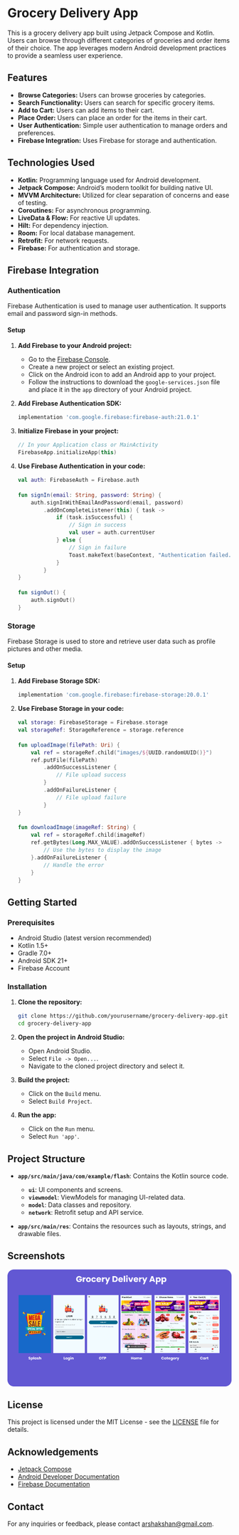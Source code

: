 # Grocery Delivery App

This is a grocery delivery app built using Jetpack Compose and Kotlin. Users can browse through different categories of groceries and order items of their choice. The app leverages modern Android development practices to provide a seamless user experience.

## Features

- **Browse Categories:** Users can browse groceries by categories.
- **Search Functionality:** Users can search for specific grocery items.
- **Add to Cart:** Users can add items to their cart.
- **Place Order:** Users can place an order for the items in their cart.
- **User Authentication:** Simple user authentication to manage orders and preferences.
- **Firebase Integration:** Uses Firebase for storage and authentication.

## Technologies Used

- **Kotlin:** Programming language used for Android development.
- **Jetpack Compose:** Android’s modern toolkit for building native UI.
- **MVVM Architecture:** Utilized for clear separation of concerns and ease of testing.
- **Coroutines:** For asynchronous programming.
- **LiveData & Flow:** For reactive UI updates.
- **Hilt:** For dependency injection.
- **Room:** For local database management.
- **Retrofit:** For network requests.
- **Firebase:** For authentication and storage.

## Firebase Integration

### Authentication

Firebase Authentication is used to manage user authentication. It supports email and password sign-in methods.

#### Setup

1. **Add Firebase to your Android project:**
   - Go to the [Firebase Console](https://console.firebase.google.com/).
   - Create a new project or select an existing project.
   - Click on the Android icon to add an Android app to your project.
   - Follow the instructions to download the `google-services.json` file and place it in the `app` directory of your Android project.

2. **Add Firebase Authentication SDK:**
   ```gradle
   implementation 'com.google.firebase:firebase-auth:21.0.1'
   ```

3. **Initialize Firebase in your project:**
   ```kotlin
   // In your Application class or MainActivity
   FirebaseApp.initializeApp(this)
   ```

4. **Use Firebase Authentication in your code:**
   ```kotlin
   val auth: FirebaseAuth = Firebase.auth

   fun signIn(email: String, password: String) {
       auth.signInWithEmailAndPassword(email, password)
           .addOnCompleteListener(this) { task ->
               if (task.isSuccessful) {
                   // Sign in success
                   val user = auth.currentUser
               } else {
                   // Sign in failure
                   Toast.makeText(baseContext, "Authentication failed.", Toast.LENGTH_SHORT).show()
               }
           }
   }

   fun signOut() {
       auth.signOut()
   }
   ```

### Storage

Firebase Storage is used to store and retrieve user data such as profile pictures and other media.

#### Setup

1. **Add Firebase Storage SDK:**
   ```gradle
   implementation 'com.google.firebase:firebase-storage:20.0.1'
   ```

2. **Use Firebase Storage in your code:**
   ```kotlin
   val storage: FirebaseStorage = Firebase.storage
   val storageRef: StorageReference = storage.reference

   fun uploadImage(filePath: Uri) {
       val ref = storageRef.child("images/${UUID.randomUUID()}")
       ref.putFile(filePath)
           .addOnSuccessListener {
               // File upload success
           }
           .addOnFailureListener {
               // File upload failure
           }
   }

   fun downloadImage(imageRef: String) {
       val ref = storageRef.child(imageRef)
       ref.getBytes(Long.MAX_VALUE).addOnSuccessListener { bytes ->
           // Use the bytes to display the image
       }.addOnFailureListener {
           // Handle the error
       }
   }
   ```

## Getting Started

### Prerequisites

- Android Studio (latest version recommended)
- Kotlin 1.5+
- Gradle 7.0+
- Android SDK 21+
- Firebase Account

### Installation

1. **Clone the repository:**
   ```bash
   git clone https://github.com/yourusername/grocery-delivery-app.git
   cd grocery-delivery-app
   ```

2. **Open the project in Android Studio:**
   - Open Android Studio.
   - Select `File -> Open...`.
   - Navigate to the cloned project directory and select it.

3. **Build the project:**
   - Click on the `Build` menu.
   - Select `Build Project`.

4. **Run the app:**
   - Click on the `Run` menu.
   - Select `Run 'app'`.

## Project Structure

- **`app/src/main/java/com/example/flash`**: Contains the Kotlin source code.
  - **`ui`**: UI components and screens.
  - **`viewmodel`**: ViewModels for managing UI-related data.
  - **`model`**: Data classes and repository.
  - **`network`**: Retrofit setup and API service.

- **`app/src/main/res`**: Contains the resources such as layouts, strings, and drawable files.

## Screenshots

<div style="display: flex; gap: 50px">
   <img src="screenshots/Grocery.png" alt="App Screens" width="600"/>
</div>


## License

This project is licensed under the MIT License - see the [LICENSE](LICENSE) file for details.

## Acknowledgements

- [Jetpack Compose](https://developer.android.com/jetpack/compose)
- [Android Developer Documentation](https://developer.android.com/docs)
- [Firebase Documentation](https://firebase.google.com/docs)

## Contact

For any inquiries or feedback, please contact [arshakshan@gmail.com](arshakshan@gmail.com).

